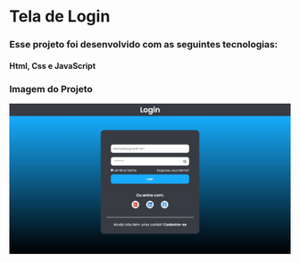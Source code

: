 # Tela de Login
### Esse projeto foi desenvolvido com as seguintes tecnologias:
#### Html, Css e JavaScript <br>

### Imagem do Projeto
![imagem-projeto](Imagem-do-projeto.jpeg)
